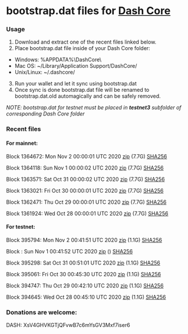 # bootstrap.dat files for [Dash Core](https://github.com/dashpay/dash)

### Usage

1. Download and extract one of the recent files linked below.
2. Place bootstrap.dat file inside of your Dash Core folder:
 - Windows: %APPDATA%\DashCore\
 - Mac OS: ~/Library/Application Support/DashCore/
 - Unix/Linux: ~/.dashcore/
3. Run your wallet and let it sync using bootstrap.dat
4. Once sync is done bootstrap.dat file will be renamed to bootstrap.dat.old automagically and can be safely removed.

_NOTE: bootstrap.dat for testnet must be placed in **testnet3** subfolder of corresponding Dash Core folder_

### Recent files

#### For mainnet:

Block 1364672: Mon Nov  2 00:00:01 UTC 2020 [zip](https://dash-bootstrap.ams3.digitaloceanspaces.com/mainnet/2020-11-02/bootstrap.dat.zip) (7.7G) [SHA256](https://dash-bootstrap.ams3.digitaloceanspaces.com/mainnet/2020-11-02/sha256.txt)

Block 1364118: Sun Nov  1 00:00:02 UTC 2020 [zip](https://dash-bootstrap.ams3.digitaloceanspaces.com/mainnet/2020-11-01/bootstrap.dat.zip) (7.7G) [SHA256](https://dash-bootstrap.ams3.digitaloceanspaces.com/mainnet/2020-11-01/sha256.txt)

Block 1363571: Sat Oct 31 00:00:02 UTC 2020 [zip](https://dash-bootstrap.ams3.digitaloceanspaces.com/mainnet/2020-10-31/bootstrap.dat.zip) (7.7G) [SHA256](https://dash-bootstrap.ams3.digitaloceanspaces.com/mainnet/2020-10-31/sha256.txt)

Block 1363021: Fri Oct 30 00:00:01 UTC 2020 [zip](https://dash-bootstrap.ams3.digitaloceanspaces.com/mainnet/2020-10-30/bootstrap.dat.zip) (7.7G) [SHA256](https://dash-bootstrap.ams3.digitaloceanspaces.com/mainnet/2020-10-30/sha256.txt)

Block 1362471: Thu Oct 29 00:00:01 UTC 2020 [zip](https://dash-bootstrap.ams3.digitaloceanspaces.com/mainnet/2020-10-29/bootstrap.dat.zip) (7.7G) [SHA256](https://dash-bootstrap.ams3.digitaloceanspaces.com/mainnet/2020-10-29/sha256.txt)

Block 1361924: Wed Oct 28 00:00:01 UTC 2020 [zip](https://dash-bootstrap.ams3.digitaloceanspaces.com/mainnet/2020-10-28/bootstrap.dat.zip) (7.7G) [SHA256](https://dash-bootstrap.ams3.digitaloceanspaces.com/mainnet/2020-10-28/sha256.txt)


#### For testnet:

Block 395794: Mon Nov  2 00:41:51 UTC 2020 [zip](https://dash-bootstrap.ams3.digitaloceanspaces.com/testnet/2020-11-02/bootstrap.dat.zip) (1.1G) [SHA256](https://dash-bootstrap.ams3.digitaloceanspaces.com/testnet/2020-11-02/sha256.txt)

Block : Sun Nov  1 00:41:52 UTC 2020 [zip](https://dash-bootstrap.ams3.digitaloceanspaces.com/testnet/2020-11-01/bootstrap.dat.zip) () [SHA256](https://dash-bootstrap.ams3.digitaloceanspaces.com/testnet/2020-11-01/sha256.txt)

Block 395298: Sat Oct 31 00:51:01 UTC 2020 [zip](https://dash-bootstrap.ams3.digitaloceanspaces.com/testnet/2020-10-31/bootstrap.dat.zip) (1.1G) [SHA256](https://dash-bootstrap.ams3.digitaloceanspaces.com/testnet/2020-10-31/sha256.txt)

Block 395061: Fri Oct 30 00:45:30 UTC 2020 [zip](https://dash-bootstrap.ams3.digitaloceanspaces.com/testnet/2020-10-30/bootstrap.dat.zip) (1.1G) [SHA256](https://dash-bootstrap.ams3.digitaloceanspaces.com/testnet/2020-10-30/sha256.txt)

Block 394747: Thu Oct 29 00:42:10 UTC 2020 [zip](https://dash-bootstrap.ams3.digitaloceanspaces.com/testnet/2020-10-29/bootstrap.dat.zip) (1.1G) [SHA256](https://dash-bootstrap.ams3.digitaloceanspaces.com/testnet/2020-10-29/sha256.txt)

Block 394645: Wed Oct 28 00:45:10 UTC 2020 [zip](https://dash-bootstrap.ams3.digitaloceanspaces.com/testnet/2020-10-28/bootstrap.dat.zip) (1.1G) [SHA256](https://dash-bootstrap.ams3.digitaloceanspaces.com/testnet/2020-10-28/sha256.txt)


### Donations are welcome:

DASH: XsV4GHVKGTjQFvwB7c6mYsGV3Mxf7iser6
